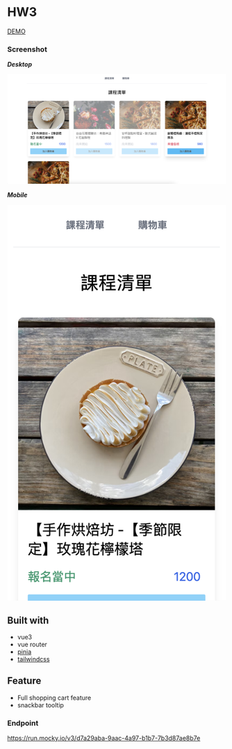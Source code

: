 # HW3

[DEMO](https://shpping-cart-cba55.web.app/)

### Screenshot

**_Desktop_**

![screenshot](./screenshot/desktop.png)

**_Mobile_**

![screenshot-mobile](./screenshot/mobile.png)

## Built with

- vue3
- vue router
- [pinia](https://pinia.vuejs.org/)
- [tailwindcss](https://tailwindcss.com/)

## Feature

- Full shopping cart feature
- snackbar tooltip

### Endpoint

https://run.mocky.io/v3/d7a29aba-9aac-4a97-b1b7-7b3d87ae8b7e

